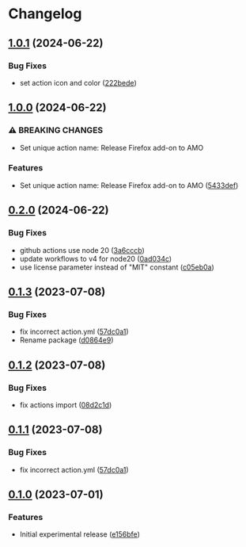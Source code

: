# Changelog

## [1.0.1](https://github.com/akoessler/release-firefox-addon/compare/release-firefox-addon-v1.0.0...release-firefox-addon-v1.0.1) (2024-06-22)


### Bug Fixes

* set action icon and color ([222bede](https://github.com/akoessler/release-firefox-addon/commit/222bede71c95387779cfe4acb3677274250a1619))

## [1.0.0](https://github.com/akoessler/release-firefox-addon/compare/release-firefox-addon-v0.3.0...release-firefox-addon-v1.0.0) (2024-06-22)


### ⚠ BREAKING CHANGES

* Set unique action name: Release Firefox add-on to AMO

### Features

* Set unique action name: Release Firefox add-on to AMO ([5433def](https://github.com/akoessler/release-firefox-addon/commit/5433def3c2a9aac572e89bd137dcacb68911c2bd))

## [0.2.0](https://github.com/akoessler/release-firefox-addon/compare/release-firefox-addon-v0.1.3...release-firefox-addon-v0.2.0) (2024-06-22)


### Bug Fixes

* github actions use node 20 ([3a6cccb](https://github.com/akoessler/release-firefox-addon/commit/3a6cccb21b7ad79183e1556600263d26a3afb413))
* update workflows to v4 for node20 ([0ad034c](https://github.com/akoessler/release-firefox-addon/commit/0ad034c75805a23fc854624570194f3b861a0724))
* use license parameter instead of "MIT" constant ([c05eb0a](https://github.com/akoessler/release-firefox-addon/commit/c05eb0ae99d7c993c30cb732ac294f16b3728a7a))

## [0.1.3](https://github.com/browser-actions/release-firefox-addon/compare/release-firefox-addon-v0.1.2...release-firefox-addon-v0.1.3) (2023-07-08)


### Bug Fixes

* fix incorrect action.yml ([57dc0a1](https://github.com/browser-actions/release-firefox-addon/commit/57dc0a1fcd39306e0ba802b765d5c110d6af0bcf))
* Rename package ([d0864e9](https://github.com/browser-actions/release-firefox-addon/commit/d0864e9f13dd002bd6c4ef63b460aacbcc38127f))

## [0.1.2](https://github.com/browser-actions/publish-firefox-addon/compare/publish-firefox-addon-v0.1.1...publish-firefox-addon-v0.1.2) (2023-07-08)


### Bug Fixes

* fix actions import ([08d2c1d](https://github.com/browser-actions/publish-firefox-addon/commit/08d2c1ddfe342ae437c489b20e9bf99d49550e5c))

## [0.1.1](https://github.com/browser-actions/publish-firefox-addon/compare/publish-firefox-addon-v0.1.0...publish-firefox-addon-v0.1.1) (2023-07-08)


### Bug Fixes

* fix incorrect action.yml ([57dc0a1](https://github.com/browser-actions/publish-firefox-addon/commit/57dc0a1fcd39306e0ba802b765d5c110d6af0bcf))

## [0.1.0](https://github.com/browser-actions/publish-firefox-addon/compare/publish-firefox-addon-v0.0.1...publish-firefox-addon-v0.1.0) (2023-07-01)


### Features

* Initial experimental release ([e156bfe](https://github.com/browser-actions/publish-firefox-addon/commit/e156bfed1025c760ed3ddcfab16a3dc6c8d70a22))
